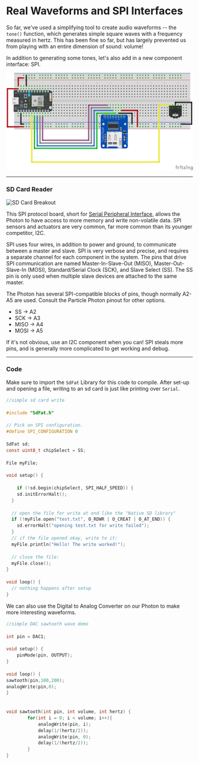 # Real Waveforms and SPI Interfaces

So far, we've used a simplifying tool to create audio waveforms -- the `tone()` function, which generates simple square waves with a frequency measured in hertz. This has been fine so far, but has largely prevented us from playing with an entire dimension of sound: volume!

In addition to generating some tones, let's also add in a new component interface: SPI.

![SPI](spi.png)

-----

### SD Card Reader

![SD Card Breakout](https://cdn-shop.adafruit.com/970x728/254-05.jpg)

This SPI protocol board, short for [Serial Peripheral Interface](https://en.wikipedia.org/wiki/Serial_Peripheral_Interface_Bus), allows the Photon to have access to more memory and write non-volatile data. SPI sensors and actuators are very common, far more common than its younger competitor, I2C.

SPI uses four wires, in addition to power and ground, to communicate between a master and slave. SPI is very verbose and precise, and requires a separate channel for each component in the system. The pins that drive SPI communication are named Master-In-Slave-Out (MISO), Master-Out-Slave-In (MOSI), Standard/Serial Clock (SCK), and Slave Select (SS). The SS pin is only used when multiple slave devices are attached to the same master.

The Photon has several SPI-compatible blocks of pins, though normally A2-A5 are used. Consult the Particle Photon pinout for other options.

- SS -> A2
- SCK -> A3
- MISO -> A4
- MOSI -> A5

If it's not obvious, use an I2C component when you can! SPI steals more pins, and is generally more complicated to get working and debug.

-----

### Code

Make sure to import the `SdFat` Library for this code to compile. After set-up and opening a file, writing to an sd card is just like printing over `Serial`.

```c
//simple sd card write

#include "SdFat.h"

// Pick an SPI configuration.
#define SPI_CONFIGURATION 0

SdFat sd;
const uint8_t chipSelect = SS;

File myFile;

void setup() {

    if (!sd.begin(chipSelect, SPI_HALF_SPEED)) {
    sd.initErrorHalt();
  }

  // open the file for write at end like the "Native SD library"
  if (!myFile.open("test.txt", O_RDWR | O_CREAT | O_AT_END)) {
    sd.errorHalt("opening test.txt for write failed");
  }
  // if the file opened okay, write to it:
  myFile.println("Hello! The write worked!");

  // close the file:
  myFile.close();
}

void loop() {
  // nothing happens after setup
}

```

We can also use the Digital to Analog Converter on our Photon to make more interesting waveforms.

```c
//simple DAC sawtooth wave demo

int pin = DAC1;

void setup() {
    pinMode(pin, OUTPUT);
}

void loop() {
sawtooth(pin,100,200);
analogWrite(pin,0);
}


void sawtooth(int pin, int volume, int hertz) {
        for(int i = 0; i < volume; i++){
            analogWrite(pin, i);
            delay(1/(hertz/2));
            analogWrite(pin, 0);
            delay(1/(hertz/2));
        }
}

```
